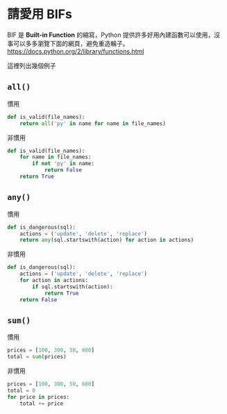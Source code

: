 # 請愛用 BIFs

BIF 是 **Built-in Function** 的縮寫，Python 提供許多好用內建函數可以使用，沒事可以多多瀏覽下面的網頁，避免重造輪子。
https://docs.python.org/2/library/functions.html

這裡列出幾個例子

## `all()`

慣用

```python
def is_valid(file_names):
    return all('py' in name for name in file_names)
```

非慣用

```python
def is_valid(file_names):
    for name in file_names:
        if not 'py' in name:
            return False
    return True
```

## `any()`

慣用

```python
def is_dangerous(sql):
    actions = ('update', 'delete', 'replace')
    return any(sql.startswith(action) for action in actions)
```

非慣用

```python
def is_dangerous(sql):
    actions = ('update', 'delete', 'replace')
    for action in actions:
        if sql.startswith(action):
            return True
    return False
```

## `sum()`

慣用

```python
prices = [100, 300, 50, 600]
total = sum(prices)
```

非慣用

```python
prices = [100, 300, 50, 600]
total = 0
for price in prices:
    total += price
```
